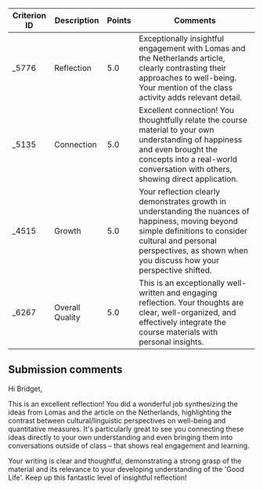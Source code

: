 | Criterion ID | Description | Points | Comments |
|---|---|---|---|
| _5776 | Reflection | 5.0 | Exceptionally insightful engagement with Lomas and the Netherlands article, clearly contrasting their approaches to well-being. Your mention of the class activity adds relevant detail. |
| _5135 | Connection | 5.0 | Excellent connection! You thoughtfully relate the course material to your own understanding of happiness and even brought the concepts into a real-world conversation with others, showing direct application. |
| _4515 | Growth | 5.0 | Your reflection clearly demonstrates growth in understanding the nuances of happiness, moving beyond simple definitions to consider cultural and personal perspectives, as shown when you discuss how your perspective shifted. |
| _6267 | Overall Quality | 5.0 | This is an exceptionally well-written and engaging reflection. Your thoughts are clear, well-organized, and effectively integrate the course materials with personal insights. |

## Submission comments

Hi Bridget,

This is an excellent reflection! You did a wonderful job synthesizing the ideas from Lomas and the article on the Netherlands, highlighting the contrast between cultural/linguistic perspectives on well-being and quantitative measures. It's particularly great to see you connecting these ideas directly to your own understanding and even bringing them into conversations outside of class – that shows real engagement and learning.

Your writing is clear and thoughtful, demonstrating a strong grasp of the material and its relevance to your developing understanding of the 'Good Life'. Keep up this fantastic level of insightful reflection!
